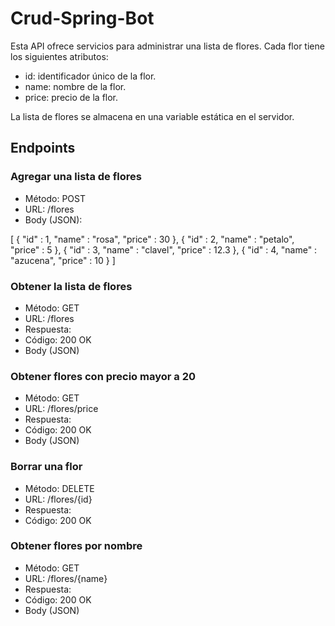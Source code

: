 # Crud-Spring-Bot

Esta API ofrece servicios para administrar una lista de flores. Cada flor tiene los siguientes atributos:

- id: identificador único de la flor.
- name: nombre de la flor.
- price: precio de la flor.

La lista de flores se almacena en una variable estática en el servidor.

## Endpoints

### Agregar una lista de flores
- Método: POST
- URL: /flores
- Body (JSON):

[
    {
        "id" : 1,
        "name" : "rosa",
        "price" : 30
    },
    {
        "id" : 2,
        "name" : "petalo",
        "price" : 5
    },
    {
        "id" : 3,
        "name" : "clavel",
        "price" : 12.3
    },
    {
        "id" : 4,
        "name" : "azucena",
        "price" : 10
    }
]


### Obtener la lista de flores
- Método: GET
- URL: /flores
- Respuesta:
- Código: 200 OK
- Body (JSON)


### Obtener flores con precio mayor a 20
- Método: GET
- URL: /flores/price
- Respuesta:
- Código: 200 OK
- Body (JSON)


### Borrar una flor
- Método: DELETE
- URL: /flores/{id}
- Respuesta:
- Código: 200 OK

### Obtener flores por nombre
- Método: GET
- URL: /flores/{name}
- Respuesta:
- Código: 200 OK
- Body (JSON)








